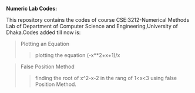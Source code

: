  **Numeric Lab Codes:** 
 
 This repository contains the codes of course CSE:3212-Numerical Methods Lab of Department of Computer Science and Engineering,University of Dhaka.Codes added till now is: 
 
 >Plotting an Equation
 >>plotting the equation (-x\*\*2+x+1)/x
 
 >False Position Method
 >>finding the root of x^2-x-2 in the rang of 1<x<3 using false Position Method.
